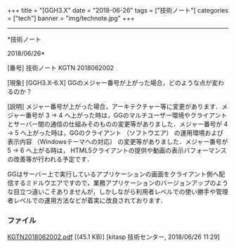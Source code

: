 ﻿+++
title = "[GGH3.X"
date = "2018-06-26"
tags = ["技術ノート"]
categories = ["tech"]
banner = "img/technote.jpg"
+++

-----------------------------------------------------------------------------------------------------------------------------

*技術ノート

2018/06/26*


[番号]
技術ノート KGTN 2018062002

[現象]
[GGH3.X-6.X]
GGのメジャー番号が上がった場合，どのような点が変わるのか？

[説明]
メジャー番号が上がった場合，アーキテクチャー等に変更があります．メジャー番号が
3 → 4
へ上がった時は，GGのマルチユーザー環境やクライアントとサーバー間の通信の仕組みそのものの変更等がありました．メジャー番号が
4 → 5 へ上がった時は，GGのクライアント （ソフトウエア）
の運用環境および表示内容 （Windowsテーマへの対応）
の変更等がありました．メジャー番号が 5 → 6 へ上がる時は，
HTML5クライアントの提供や動画の表示パフォーマンスの改善等が行われる予定です．

GGはサーバー上で実行しているアプリケーションの画面をクライアント側へ配信するミドルウエアですので，業務アプリケーションのバージョンアップのような目立つ違いこそありませんが，しかしながら利用者レベルでの使い勝手や管理者レベルでの運用方法などが着実に改良されております．


### ファイル

 
 


[KGTN2018062002.pdf](http://techreport.kitasp.net/attachments/download/4074/KGTN2018062002.pdf)
 [(45.1 KB)] [kitasp 技術センター, 2018/06/26
11:29]


 


 

